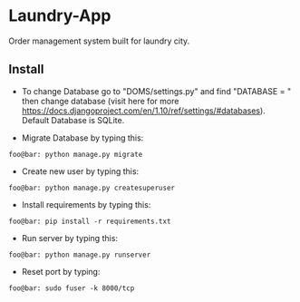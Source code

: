 # Laundry-App
Order management system built for laundry city.

## Install
- To change Database go to "DOMS/settings.py" and find "DATABASE = " then change database (visit here for more https://docs.djangoproject.com/en/1.10/ref/settings/#databases). Default Database is SQLite.

- Migrate Database by typing this:
```
foo@bar: python manage.py migrate
```
- Create new user by typing this:
```
foo@bar: python manage.py createsuperuser
```
- Install requirements by typing this:
```
foo@bar: pip install -r requirements.txt
```
- Run server by typing this:
```
foo@bar: python manage.py runserver
```
- Reset port by typing:
```
foo@bar: sudo fuser -k 8000/tcp
```
